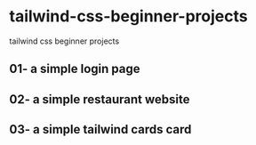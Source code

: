 # tailwind-css-beginner-projects
tailwind css beginner projects


## 01- a simple login page
## 02- a simple restaurant website
## 03- a simple tailwind cards card
